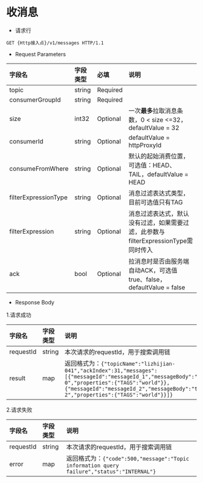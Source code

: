 # 收消息

- 请求行

```
GET {Http接入点}/v1/messages HTTP/1.1
```

- Request Parameters

| 字段名               | 字段类型   | 必填         | 说明                                                        |
| :------------------- | :--------- | :----------- | :---------------------------------------------------------- |
| topic                | string     | Required     |                                                             |
| consumerGroupId      | string     | Required     |                                                             |
| size                 | int32      | Optional     | 一次**最多**拉取消息条数，0 < size <=32，defaultValue = 32  |
| consumerId           | string     | Optional     | defaultValue = httpProxyId              |
| consumeFromWhere     | string     | Optional     | 默认的起始消费位置，可选值：HEAD、TAIL，defaultValue = HEAD |
| filterExpressionType | string     | Optional     | 消息过滤表达式类型，目前可选值只有TAG                       |
| filterExpression     | string     | Optional     | 消息过滤表达式，默认没有过滤，如果需要过滤，此参数与filterExpressionType需同时传入 |
| ack                  | bool       | Optional     | 拉消息时是否由服务端自动ACK，可选值true、false，defaultValue = false  |

- Response Body

1.请求成功

|  字段名   | 字段类型 | 说明                                                         |
|:----|:----|:----|
| requestId |  string  | 本次请求的requestId，用于搜索调用链                          |
|  result   |   map    | 返回格式为：`{"topicName":"lizhijian-041","ackIndex":31,"messages":[{"messageId":"messageId_1","messageBody":"test-0","properties":{"TAGS":"world"}},{"messageId":"messageId_2","messageBody":"test-2","properties":{"TAGS":"world"}}]}`|

2.请求失败

|  字段名   | 字段类型 | 说明                                                         |
|:----|:----|:----|
| requestId |  string  | 本次请求的requestId，用于搜索调用链                          |
|   error   |   map    | 返回格式为：`{"code":500,"message":"Topic information query failure","status":"INTERNAL"}` |
